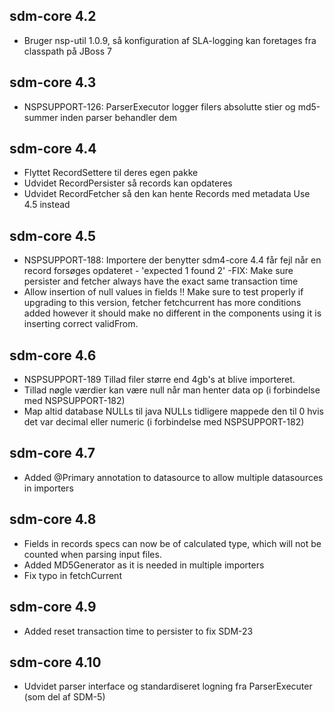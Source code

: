 ## sdm-core 4.2
*  Bruger nsp-util 1.0.9, så konfiguration af SLA-logging kan foretages fra classpath på JBoss 7

## sdm-core 4.3
*  NSPSUPPORT-126: ParserExecutor logger filers absolutte stier og md5-summer inden parser behandler dem

## sdm-core 4.4
*  Flyttet RecordSettere til deres egen pakke
*  Udvidet RecordPersister så records kan opdateres
*  Udvidet RecordFetcher så den kan hente Records med metadata
Use 4.5 instead

## sdm-core 4.5
*  NSPSUPPORT-188: Importere der benytter sdm4-core 4.4 får fejl når en record forsøges opdateret - 'expected 1 found 2'
    -FIX:  Make sure persister and fetcher always have the exact same transaction time
*  Allow insertion of null values in fields
!! Make sure to test properly if upgrading to this version, fetcher fetchcurrent has more conditions added
   however it should make no different in the components using it is inserting correct validFrom.

## sdm-core 4.6
* NSPSUPPORT-189 Tillad filer større end 4gb's at blive importeret.
* Tillad nøgle værdier kan være null når man henter data op (i forbindelse med NSPSUPPORT-182)
* Map altid database NULLs til java NULLs tidligere mappede den til 0 hvis det var decimal eller numeric
  (i forbindelse med NSPSUPPORT-182)

## sdm-core 4.7
* Added @Primary annotation to datasource to allow multiple datasources in importers

## sdm-core 4.8
* Fields in records specs can now be of calculated type, which will not be counted when parsing input files.
* Added MD5Generator as it is needed in multiple importers
* Fix typo in fetchCurrent

## sdm-core 4.9
* Added reset transaction time to persister to fix SDM-23

## sdm-core 4.10
* Udvidet parser interface og standardiseret logning fra ParserExecuter (som del af SDM-5)